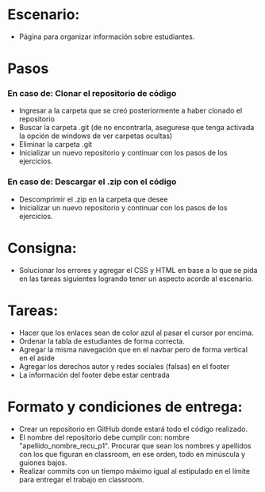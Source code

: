# Escenario:
- Página para organizar información sobre estudiantes.

# Pasos

### En caso de: Clonar el repositorio de código
- Ingresar a la carpeta que se creó posteriormente a haber clonado el repositorio
- Buscar la carpeta .git (de no encontrarla, asegurese que tenga activada la opción de windows de ver carpetas ocultas)
- Eliminar la carpeta .git
- Inicializar un nuevo repositorio y continuar con los pasos de los ejercicios.

### En caso de: Descargar el .zip con el código
- Descomprimir el .zip en la carpeta que desee
- Inicializar un nuevo repositorio y continuar con los pasos de los ejercicios.

# Consigna:
- Solucionar los errores y agregar el CSS y HTML en base a lo que se pida en las tareas siguientes logrando tener un aspecto acorde al escenario.

# Tareas:
- Hacer que los enlaces sean de color azul al pasar el cursor por encima.
- Ordenar la tabla de estudiantes de forma correcta.
- Agregar la misma navegación que en el navbar pero de forma vertical en el aside
- Agregar los derechos autor y redes sociales (falsas) en el footer
- La información del footer debe estar centrada

# Formato y condiciones de entrega:
- Crear un repositorio en GitHub donde estará todo el código realizado.
- El nombre del repositorio debe cumplir con: nombre "apellido_nombre_recu_p1". Procurar que sean los nombres y apellidos con los que figuran en classroom, en ese orden, todo en minúscula y guiones bajos.
- Realizar commits con un tiempo máximo igual al estipulado en el límite para entregar el trabajo en classroom.